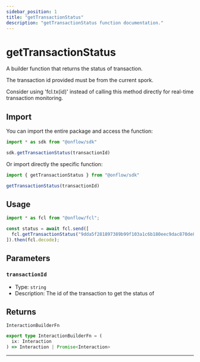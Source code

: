```yaml
---
sidebar_position: 1
title: "getTransactionStatus"
description: "getTransactionStatus function documentation."
---
```


<!-- THIS DOCUMENT IS AUTO-GENERATED FROM [onflow/sdk/src/build/build-get-transaction-status.ts](https://github.com/onflow/fcl-js/tree/master/packages/sdk/src/build/build-get-transaction-status.ts). DO NOT EDIT MANUALLY -->

# getTransactionStatus

A builder function that returns the status of transaction.

The transaction id provided must be from the current spork.

Consider using 'fcl.tx(id)' instead of calling this method directly for real-time transaction monitoring.

## Import

You can import the entire package and access the function:

```typescript
import * as sdk from "@onflow/sdk"

sdk.getTransactionStatus(transactionId)
```

Or import directly the specific function:

```typescript
import { getTransactionStatus } from "@onflow/sdk"

getTransactionStatus(transactionId)
```

## Usage

```typescript
import * as fcl from "@onflow/fcl";

const status = await fcl.send([
  fcl.getTransactionStatus("9dda5f281897389b99f103a1c6b180eec9dac870de846449a302103ce38453f3")
]).then(fcl.decode);
```

## Parameters

### `transactionId` 

- Type: `string`
- Description: The id of the transaction to get the status of



## Returns

`InteractionBuilderFn`

```typescript
export type InteractionBuilderFn = (
  ix: Interaction
) => Interaction | Promise<Interaction>
```

---